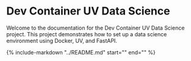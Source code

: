 # Dev Container UV Data Science

Welcome to the documentation for the Dev Container UV Data Science project. This project demonstrates how to set up a data science environment using Docker, UV, and FastAPI.

<!-- Include the content of README.md -->
{%
    include-markdown "../README.md"
    start="<!--intro-start-->"
    end="<!--intro-end-->"
%}

